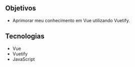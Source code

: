 ## Objetivos
- Aprimorar meu conhecimento em Vue utilizando Vuetify.

## Tecnologias
- Vue
- Vuetify
- JavaScript
